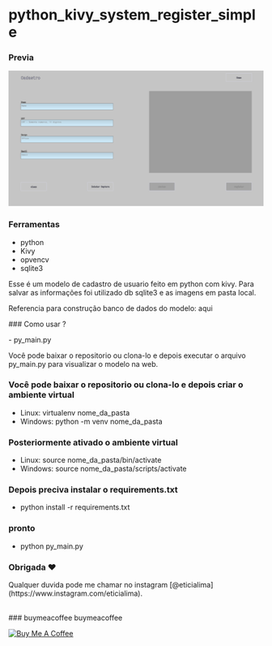 # python_kivy_system_register_simple
 
### Previa
 
<img src="demo.png?raw=true"/>

### Ferramentas
* python
* Kivy
* opvencv
* sqlite3

<p>Esse é um modelo de cadastro de usuario feito em python com kivy. Para salvar as informações foi utilizado db sqlite3 e as imagens em pasta local.</p>
<p>Referencia para construção banco de dados do modelo: aqui</p>
### Como usar ? 
<p>- py_main.py</P><p> Você pode baixar o repositorio ou clona-lo e depois executar o arquivo py_main.py para visualizar o modelo na web.</P> 

### Você pode baixar o repositorio ou clona-lo e depois criar o ambiente virtual 
* Linux: virtualenv nome_da_pasta
* Windows: python -m venv nome_da_pasta

### Posteriormente ativado o ambiente virtual 
* Linux: source nome_da_pasta/bin/activate
* Windows: source nome_da_pasta/scripts/activate 

### Depois preciva instalar o requirements.txt
* python install -r requirements.txt

### pronto 
* python py_main.py

### Obrigada ❤️
<p>Qualquer duvida pode me chamar no instagram [@eticialima](https://www.instagram.com/eticialima).</p> 
<br> 
###  buymeacoffee buymeacoffee
 
<a  href="https://www.buymeacoffee.com/leticialima" target="_blank"><img  src="https://cdn.buymeacoffee.com/buttons/default-red.png" alt="Buy Me A Coffee" height="40" width="170" ></a>
</p><br> 
 
